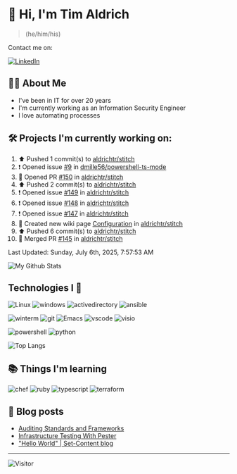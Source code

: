 # 👋 Hi, I'm Tim Aldrich

> (he/him/his)

Contact me on:

<a href="https://www.linkedin.com/in/timothy-r-aldrich/?lipi=urn%3Ali%3Apage%3Ad_flagship3_feed%3BMS0i193dS%2Fi6SvBKYxyEnQ%3D%3D">![LinkedIn](https://img.shields.io/badge/LinkedIn-0077B5?style=for-the-badge&logo=linkedin&logoColor=white)</a>



## 👩‍💻 About Me

- I've been in IT for over 20 years
- I'm currently working as an Information Security Engineer
- I love automating processes

## 🛠️ Projects I'm currently working on:


<!--RECENT_ACTIVITY:start-->
1. ⬆️ Pushed 1 commit(s) to [aldrichtr/stitch](https://github.com/aldrichtr/stitch)<br>
2. ❗️ Opened issue [#9](https://github.com/dmille56/powershell-ts-mode/issues/9) in [dmille56/powershell-ts-mode](https://github.com/dmille56/powershell-ts-mode)<br>
3. 💪 Opened PR [#150](https://github.com/aldrichtr/stitch/pull/150) in [aldrichtr/stitch](https://github.com/aldrichtr/stitch)<br>
4. ⬆️ Pushed 2 commit(s) to [aldrichtr/stitch](https://github.com/aldrichtr/stitch)<br>
5. ❗️ Opened issue [#149](https://github.com/aldrichtr/stitch/issues/149) in [aldrichtr/stitch](https://github.com/aldrichtr/stitch)<br>
6. ❗️ Opened issue [#148](https://github.com/aldrichtr/stitch/issues/148) in [aldrichtr/stitch](https://github.com/aldrichtr/stitch)<br>
7. ❗️ Opened issue [#147](https://github.com/aldrichtr/stitch/issues/147) in [aldrichtr/stitch](https://github.com/aldrichtr/stitch)<br>
8. 📖 Created new wiki page [Configuration](https://github.com/aldrichtr/stitch/wiki/Configuration) in [aldrichtr/stitch](https://github.com/aldrichtr/stitch)<br>
9. ⬆️ Pushed 6 commit(s) to [aldrichtr/stitch](https://github.com/aldrichtr/stitch)<br>
10. 🎉 Merged PR [#145](https://github.com/aldrichtr/stitch/pull/145) in [aldrichtr/stitch](https://github.com/aldrichtr/stitch)<br>
<!--RECENT_ACTIVITY:end-->

<!--RECENT_ACTIVITY:last_update-->
Last Updated: Sunday, July 6th, 2025, 7:57:53 AM
<!--RECENT_ACTIVITY:last_update_end-->


<!--
  Configuration for the Github stats widget:
  https://github.com/anuraghazra/github-readme-stats
-->
![My Github Stats](https://github-readme-stats.vercel.app/api?username=aldrichtr&count_private=true&show=prs_merged,reviews&show_icons=true&theme=onedark)

## Technologies I 💖



<!--
  these urls are helpful in creating these:
  https://simpleicons.org/
  https://github.com/simple-icons/simple-icons/blob/develop/slugs.md
  https://shields.io/category/activity
-->

![Linux](https://img.shields.io/badge/linux-282C34?logo=linux&logoColor=white&style=plastic)
![windows](https://img.shields.io/badge/windows-282C34?logo=windows&style=plastic)
![activedirectory](https://img.shields.io/badge/activedirectory-282C34?logo=microsoft&style=plastic)
![ansible](https://img.shields.io/badge/ansible-282C34?logo=ansible&style=plastic)

![winterm](https://img.shields.io/badge/winterm-282C34?logo=windowsterminal&style=plastic)
![git](https://img.shields.io/badge/git-282C34?logo=git&logoColor=F05032&style=plastic)
![Emacs](https://img.shields.io/badge/gnuemacs-282C34?logo=gnuemacs&logoColor=blueviolet&style=plastic)
![vscode](https://img.shields.io/badge/vscode-282C34?logo=visualstudiocode&style=plastic)
![visio](https://img.shields.io/badge/visio-282C34?logo=microsoftvisio&style=plastic)

![powershell](https://img.shields.io/badge/powershell-282C34?logo=powershell&style=plastic)
![python](https://img.shields.io/badge/python-282C34?logo=python&style=282C34plastic)

![Top Langs](https://github-readme-stats.vercel.app/api/top-langs/?username=aldrichtr&layout=donut-vertical&theme=onedark)

## 📚 Things I'm learning

![chef](https://img.shields.io/badge/chef-282C34?logo=chef&style=plastic)
![ruby](https://img.shields.io/badge/ruby-282C34?logo=ruby&style=plastic)
![typescript](https://img.shields.io/badge/typescript-282C34?logo=typescript&style=plastic)
![terraform](https://img.shields.io/badge/terraform-282C34?logo=terraform&style=plastic)

## 📃 Blog posts

<!-- BLOG-POST-LIST:START -->
- [Auditing Standards and Frameworks](https://aldrichtr.github.io/posts/auditing-standards-and-frameworks/)
- [Infrastructure Testing With Pester](https://aldrichtr.github.io/posts/infrastructure-testing-with-pester/)
- [&quot;Hello World&quot; | Set-Content blog](https://aldrichtr.github.io/posts/my-first-post/)
<!-- BLOG-POST-LIST:END -->

---

![Visitor](https://visitor-badge.laobi.icu/badge?page_id=aldrichtr.aldrichtr)
